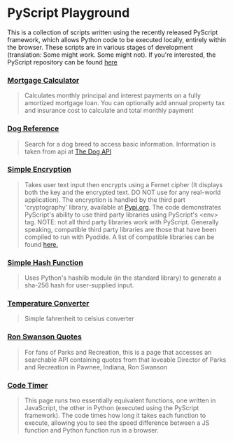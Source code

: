 # PyScript Playground  

This is a collection of scripts written using the recently released PyScript framework, which allows Python code to be executed locally, entirely within the browser. These scripts are in various stages of development (translation: Some might work. Some might not). If you're interested, the PyScript repository can be found <a href="https://github.com/pyscript">here</a>

### [Mortgage Calculator](https://mdlattimore.github.io/pyscript_playground/mortgage_calc)  
> Calculates monthly principal and interest payments on a fully amortized mortgage loan. You can optionally add annual property tax and insurance cost to calculate and total monthly payment  
   
### [Dog Reference](https://mdlattimore.github.io/pyscript_playground/dogs)  
> Search for a dog breed to access basic information. Information is taken from api at <a href="https://thedogapi.com">The Dog API</a>  
    
### [Simple Encryption](https://mdlattimore.github.io/pyscript_playground/encrypt)  
> Takes user text input then encrypts using a Fernet cipher (It displays both the key and the encrypted text. DO NOT use for any real-world application). The encryption is handled by the third part 'cryptography' library, available at <a href="https://pypi.org">Pypi.org</a>. The code demonstrates PyScript's ability to use third party libraries using PyScript's \<env\> tag. NOTE: not all third party libraries work with PyScript. Generally speaking, compatible third party libraries are those that have been compiled to run with Pyodide. A list of compatible libraries can be found <a href="https://github.com/pyodide/pyodide/tree/main/packages">here.</a>  

### [Simple Hash Function](https://mdlattimore.github.io/pyscript_playground/hashing)  
> Uses Python's hashlib module (in the standard library) to generate a sha-256 hash for user-supplied input.  
  
### [Temperature Converter](https://mdlattimore.github.io/pyscript_playground/temp_converter)  
> Simple fahrenheit to celsius converter

### [Ron Swanson Quotes](https://mdlattimore.github.io/pyscript_playground/swanson)
> For fans of Parks and Recreation, this is a page that accesses an searchable API containing quotes from that loveable Director of Parks and Recreation in Pawnee, Indiana, Ron Swanson

### [Code Timer](https://mdlattimore.github.io/pyscript_playground/timing)
> This page runs two essentially equivalent functions, one written in JavaScript, the other in Python (executed using the PyScript framework). The code times how long it takes each function to execute, allowing you to see the speed difference between a JS function and Python function run in a browser.
 
